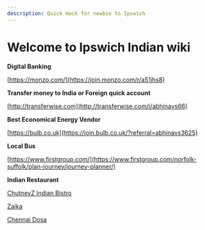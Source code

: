 ```yaml
---
description: Quick Hack for newbie to Ipswich
---
```


# Welcome to Ipswich Indian wiki

**Digital Banking**

[https://monzo.com/](https://join.monzo.com/r/a51jhs8)

**Transfer money to India or Foreign quick account**

[http://transferwise.com](http://transferwise.com/i/abhinavs66)

**Best Economical Energy Vendor**

[https://bulb.co.uk](https://join.bulb.co.uk/?referral=abhinavs3625)

**Local Bus**

[https://www.firstgroup.com/](https://www.firstgroup.com/norfolk-suffolk/plan-journey/journey-planner/)

**Indian Restaurant**

[ChutneyZ Indian Bistro](https://www.tripadvisor.co.uk/Restaurant_Review-g190725-d13351271-Reviews-ChutneyZ_Indian_Bistro-Ipswich_Suffolk_East_Anglia_England.html)

[Zaika](https://www.tripadvisor.co.uk/Restaurant_Review-g190725-d1009345-Reviews-Zaika-Ipswich_Suffolk_East_Anglia_England.html)

[Chennai Dosa](https://www.tripadvisor.co.uk/Restaurant_Review-g190725-d12076681-Reviews-Chennai_Dosa_Ipswich-Ipswich_Suffolk_East_Anglia_England.html)

